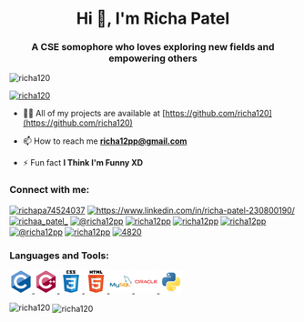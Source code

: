 <h1 align="center">Hi 👋, I'm Richa Patel</h1>
<h3 align="center">A CSE somophore who loves exploring new fields and empowering others</h3>

<p align="left"> <img src="https://komarev.com/ghpvc/?username=richa120&label=Profile%20views&color=0e75b6&style=flat" alt="richa120" /> </p>

<p align="left"> <a href="https://github.com/ryo-ma/github-profile-trophy"><img src="https://github-profile-trophy.vercel.app/?username=richa120" alt="richa120" /></a> </p>

- 👨‍💻 All of my projects are available at [https://github.com/richa120](https://github.com/richa120)

- 📫 How to reach me **richa12pp@gmail.com**

- ⚡ Fun fact **I Think I'm Funny XD**

<h3 align="left">Connect with me:</h3>
<p align="left">
<a href="https://twitter.com/richapa74524037" target="blank"><img align="center" src="https://raw.githubusercontent.com/rahuldkjain/github-profile-readme-generator/master/src/images/icons/Social/twitter.svg" alt="richapa74524037" height="30" width="40" /></a>
<a href="https://linkedin.com/in/https://www.linkedin.com/in/richa-patel-230800190/" target="blank"><img align="center" src="https://raw.githubusercontent.com/rahuldkjain/github-profile-readme-generator/master/src/images/icons/Social/linked-in-alt.svg" alt="https://www.linkedin.com/in/richa-patel-230800190/" height="30" width="40" /></a>
<a href="https://instagram.com/richaa_patel_" target="blank"><img align="center" src="https://raw.githubusercontent.com/rahuldkjain/github-profile-readme-generator/master/src/images/icons/Social/instagram.svg" alt="richaa_patel_" height="30" width="40" /></a>
<a href="https://medium.com/@richa12pp" target="blank"><img align="center" src="https://raw.githubusercontent.com/rahuldkjain/github-profile-readme-generator/master/src/images/icons/Social/medium.svg" alt="@richa12pp" height="30" width="40" /></a>
<a href="https://www.codechef.com/users/richa12pp" target="blank"><img align="center" src="https://cdn.jsdelivr.net/npm/simple-icons@3.1.0/icons/codechef.svg" alt="richa12pp" height="30" width="40" /></a>
<a href="https://www.hackerrank.com/richa12pp" target="blank"><img align="center" src="https://raw.githubusercontent.com/rahuldkjain/github-profile-readme-generator/master/src/images/icons/Social/hackerrank.svg" alt="richa12pp" height="30" width="40" /></a>
<a href="https://www.leetcode.com/richa12pp" target="blank"><img align="center" src="https://raw.githubusercontent.com/rahuldkjain/github-profile-readme-generator/master/src/images/icons/Social/leet-code.svg" alt="richa12pp" height="30" width="40" /></a>
<a href="https://www.hackerearth.com/@richa12pp" target="blank"><img align="center" src="https://raw.githubusercontent.com/rahuldkjain/github-profile-readme-generator/master/src/images/icons/Social/hackerearth.svg" alt="@richa12pp" height="30" width="40" /></a>
<a href="https://auth.geeksforgeeks.org/user/richa12pp" target="blank"><img align="center" src="https://raw.githubusercontent.com/rahuldkjain/github-profile-readme-generator/master/src/images/icons/Social/geeks-for-geeks.svg" alt="richa12pp" height="30" width="40" /></a>
<a href="https://discord.gg/4820" target="blank"><img align="center" src="https://raw.githubusercontent.com/rahuldkjain/github-profile-readme-generator/master/src/images/icons/Social/discord.svg" alt="4820" height="30" width="40" /></a>
</p>

<h3 align="left">Languages and Tools:</h3>
<p align="left"> <a href="https://www.cprogramming.com/" target="_blank"> <img src="https://raw.githubusercontent.com/devicons/devicon/master/icons/c/c-original.svg" alt="c" width="40" height="40"/> </a> <a href="https://www.w3schools.com/cpp/" target="_blank"> <img src="https://raw.githubusercontent.com/devicons/devicon/master/icons/cplusplus/cplusplus-original.svg" alt="cplusplus" width="40" height="40"/> </a> <a href="https://www.w3schools.com/css/" target="_blank"> <img src="https://raw.githubusercontent.com/devicons/devicon/master/icons/css3/css3-original-wordmark.svg" alt="css3" width="40" height="40"/> </a> <a href="https://www.w3.org/html/" target="_blank"> <img src="https://raw.githubusercontent.com/devicons/devicon/master/icons/html5/html5-original-wordmark.svg" alt="html5" width="40" height="40"/> </a> <a href="https://www.mysql.com/" target="_blank"> <img src="https://raw.githubusercontent.com/devicons/devicon/master/icons/mysql/mysql-original-wordmark.svg" alt="mysql" width="40" height="40"/> </a> <a href="https://www.oracle.com/" target="_blank"> <img src="https://raw.githubusercontent.com/devicons/devicon/master/icons/oracle/oracle-original.svg" alt="oracle" width="40" height="40"/> </a> <a href="https://www.python.org" target="_blank"> <img src="https://raw.githubusercontent.com/devicons/devicon/master/icons/python/python-original.svg" alt="python" width="40" height="40"/> </a> </p>

<p><img align="left" src="https://github-readme-stats.vercel.app/api/top-langs?username=richa120&show_icons=true&locale=en&layout=compact" alt="richa120" /></p>

<p>&nbsp;<img align="center" src="https://github-readme-stats.vercel.app/api?username=richa120&show_icons=true&locale=en" alt="richa120" /></p>
